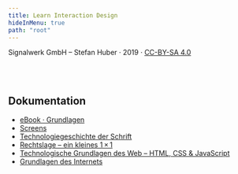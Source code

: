 ```yaml
---
title: Learn Interaction Design
hideInMenu: true
path: "root"
---
```




Signalwerk GmbH – Stefan Huber · 2019 · [CC-BY-SA 4.0](https://creativecommons.org/licenses/by-sa/4.0/)


<br />
<br />


## Dokumentation

* [eBook · Grundlagen](/articles/ebook/)
* [Screens](/articles/screens/)
* [Technologiegeschichte der Schrift](/articles/font-history/)
* [Rechtslage – ein kleines 1 × 1](/articles/legal/)
* [Technologische Grundlagen des Web – HTML, CSS & JavaScript](/articles/basic-technology/)
* [Grundlagen des Internets](/articles/internet-technology/)

<!-- ## Stubs -->
<!-- * [Touch-Interface](/touch/) -->
<!-- * [Thesis](/thesis/) -->

